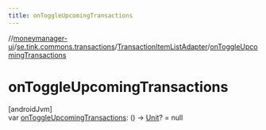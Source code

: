 ```yaml
---
title: onToggleUpcomingTransactions
---
```

//[moneymanager-ui](../../../index.html)/[se.tink.commons.transactions](../index.html)/[TransactionItemListAdapter](index.html)/[onToggleUpcomingTransactions](on-toggle-upcoming-transactions.html)



# onToggleUpcomingTransactions



[androidJvm]\
var [onToggleUpcomingTransactions](on-toggle-upcoming-transactions.html): () -&gt; [Unit](https://kotlinlang.org/api/latest/jvm/stdlib/kotlin/-unit/index.html)? = null




